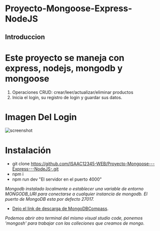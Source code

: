 # Proyecto-Mongoose-Express-NodeJS
## Introduccion 
# Este proyecto se maneja con express, nodejs, mongodb y mongoose
1. Operaciones CRUD: crear/leer/actualizar/eliminar productos
2. Inicia el login, su registro de login y guardar sus datos.
# Imagen Del Login 

![screenshot](https://user-images.githubusercontent.com/89948658/231792087-a46045ec-e4a7-46fe-aab7-93821db7725d.png)

# Instalación
- git clone https://github.com/ISAAC12345-WEB/Proyecto-Mongoose---Express---NodeJS-.git
- npm i
- npm run dev "El servidor en el puerto 4000"

*Mongodb instalado localmente o establecer una variable de entorno MONGODB_URI para conectarse a cualquier instancia de mongodb. El puerto de MongoDB esta por defecto 27017.*
- [Dejo el link de descarga de MongoDBCompass](https://www.mongodb.com/try/download/compass).

*Podemos abrir otro terminal del mismo visual studio code, ponemos 'mongosh' para trabajar con las colleciones que creamos de mongo.*

